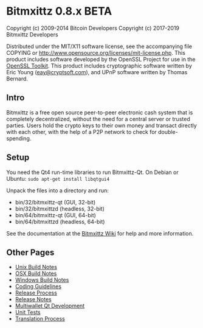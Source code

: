 Bitmxittz 0.8.x BETA
====================

Copyright (c) 2009-2014 Bitcoin Developers
Copyright (c) 2017-2019 Bitmxittz Developers

Distributed under the MIT/X11 software license, see the accompanying
file COPYING or http://www.opensource.org/licenses/mit-license.php.
This product includes software developed by the OpenSSL Project for use in the [OpenSSL Toolkit](http://www.openssl.org/). This product includes
cryptographic software written by Eric Young ([eay@cryptsoft.com](mailto:eay@cryptsoft.com)), and UPnP software written by Thomas Bernard.


Intro
---------------------
Bitmxittz is a free open source peer-to-peer electronic cash system that is
completely decentralized, without the need for a central server or trusted
parties.  Users hold the crypto keys to their own money and transact directly
with each other, with the help of a P2P network to check for double-spending.


Setup
---------------------
You need the Qt4 run-time libraries to run Bitmxittz-Qt. On Debian or Ubuntu:
	`sudo apt-get install libqtgui4`

Unpack the files into a directory and run:

- bin/32/bitmxittz-qt (GUI, 32-bit)
- bin/32/bitmxittzd (headless, 32-bit)
- bin/64/bitmxittz-qt (GUI, 64-bit)
- bin/64/bitmxittzd (headless, 64-bit)

See the documentation at the [Bitmxittz Wiki](http://bitmxittz.info)
for help and more information.


Other Pages
---------------------
- [Unix Build Notes](build-unix.md)
- [OSX Build Notes](build-osx.md)
- [Windows Build Notes](build-msw.md)
- [Coding Guidelines](coding.md)
- [Release Process](release-process.md)
- [Release Notes](release-notes.md)
- [Multiwallet Qt Development](multiwallet-qt.md)
- [Unit Tests](unit-tests.md)
- [Translation Process](translation_process.md)
